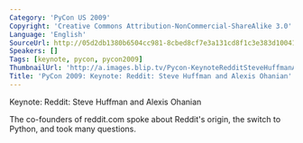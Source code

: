 ```yaml
---
Category: 'PyCon US 2009'
Copyright: 'Creative Commons Attribution-NonCommercial-ShareAlike 3.0'
Language: 'English'
SourceUrl: http://05d2db1380b6504cc981-8cbed8cf7e3a131cd8f1c3e383d10041.r93.cf2.rackcdn.com/pycon-us-2009/234_pycon-2009-keynote-reddit-steve-huffman-and-alexis-ohanian.mp4
Speakers: []
Tags: [keynote, pycon, pycon2009]
ThumbnailUrl: 'http://a.images.blip.tv/Pycon-KeynoteRedditSteveHuffmanAndAlexisOhanian687-56.jpg'
Title: 'PyCon 2009: Keynote: Reddit: Steve Huffman and Alexis Ohanian'
---
```

Keynote: Reddit: Steve Huffman and Alexis Ohanian

  
The co-founders of reddit.com spoke about Reddit's origin, the switch to
Python, and took many questions.

